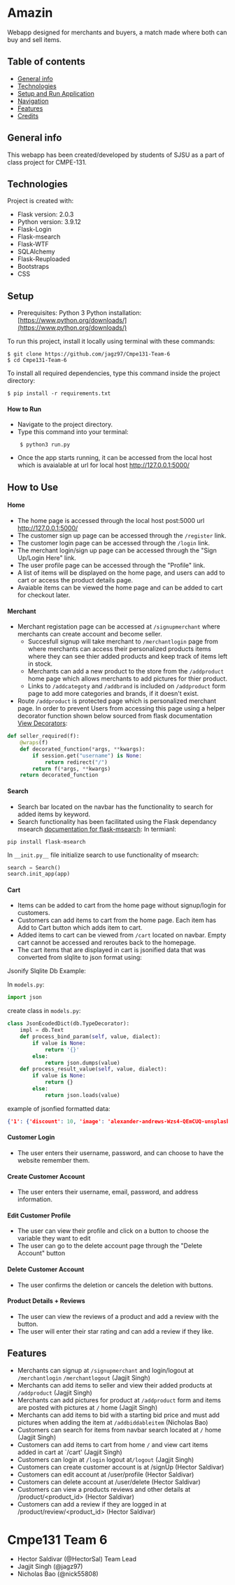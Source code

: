 # Amazin
Webapp designed for merchants and buyers, a match made where both can buy and sell items. 
## Table of contents
* [General info](#general-info)
* [Technologies](#technologies)
* [Setup and Run Application](#setup)
* [Navigation](#how-to-use)
* [Features](#features)
* [Credits](#cmpe131-team-6)

## General info
This webapp has been created/developed by students of SJSU as a part of class project for CMPE-131.

## Technologies
Project is created with:
* Flask version: 2.0.3
* Python version: 3.9.12
* Flask-Login
* Flask-msearch
* Flask-WTF
* SQLAlchemy
* Flask-Reuploaded
* Bootstraps
* CSS

## Setup
- Prerequisites: Python 3
    Python installation: [https://www.python.org/downloads/](https://www.python.org/downloads/)

To run this project, install it locally using terminal with these commands:

    $ git clone https://github.com/jagz97/Cmpe131-Team-6
    $ cd Cmpe131-Team-6
To install all required dependencies, type this command inside the project directory:

    $ pip install -r requirements.txt

#### How to Run
- Navigate to the project directory. 
- Type this command into your terminal:
``` 
    $ python3 run.py
```
- Once the app starts running, it can be accessed from the local host which is avaialable at url for local host http://127.0.0.1:5000/

## How to Use

#### Home
- The home page is accessed through the local host post:5000 url http://127.0.0.1:5000/
- The customer sign up page can be accessed through the `/register` link.
- The customer login page can be accessed through the `/login` link.
- The merchant login/sign up page can be accessed through the "Sign Up/Login Here" link.
- The user profile page can be accessed through the "Profile" link.
- A list of items will be displayed on the home page, and users can add to cart or access the product details page.
- Avaiable items can be viewed the home page and can be added to cart for checkout later.

#### Merchant 
* Merchant registation page can be accessed at `/signupmerchant` where merchants can create account and become seller.
   * Succesfull signup will take merchant to `/merchantlogin` page from where merchants can access their personalized products items where they can see thier added products and keep track of items left in stock.
   * Merchants can add a new product to the store from the `/addproduct` home page which allows merchants to add pictures for thier product.
   * Links to `/addcategoty` and `/addbrand` is included on `/addproduct` form page to add more categories and brands, if it doesn't exist.
*  Route `/addproduct` is protected page which is personalized merchant page. In order to prevent Users from accessing this page using a helper decorator function shown below sourced from flask documentation [View Decorators](https://flask.palletsprojects.com/en/2.1.x/patterns/viewdecorators/):

```python
def seller_required(f):
    @wraps(f)
    def decorated_function(*args, **kwargs):
        if session.get("username") is None:
            return redirect("/")
        return f(*args, **kwargs)
    return decorated_function
````
#### Search
* Search bar located on the navbar has the functionality to search for added items by keyword.
* Search functionality has been facilitated using the Flask dependancy msearch [documentation for flask-msearch](https://pypi.org/project/flask-msearch/):
In termianl:
```
pip install flask-msearch
```
In  `__init.py__` file initialize search to use functionality of msearch:
```python
search = Search()
search.init_app(app)
```
#### Cart
* Items can be added to cart from the home page without signup/login for customers.
* Customers can add items to cart from the home page. Each item has Add to Cart button which adds item to cart.
* Added items to cart can be viewed from `/cart` located on navbar. Empty cart cannot be accessed and reroutes back to the homepage.
* The cart items that are displayed in cart is jsonified data that was converted from slqlite to json format using:

Jsonify Slqlite Db Example:

 In `models.py`:
 ```python
 import json
 ```
 create class in `models.py`:
```python
class JsonEcodedDict(db.TypeDecorator):
    impl = db.Text
    def process_bind_param(self, value, dialect):
        if value is None:
            return '{}'
        else:
            return json.dumps(value)
    def process_result_value(self, value, dialect):
        if value is None:
            return {}
        else:
            return json.loads(value)
```
example of jsonfied formatted data:
```json
{'1': {'discount': 10, 'image': 'alexander-andrews-Wzs4-QEmCUQ-unsplash_7.jpg', 'name': 'asdas', 'price': '10.00', 'quantity': '1'}}
```


#### Customer Login
- The user enters their username, password, and can choose to have the website remember them.
#### Create Customer Account
- The user enters their username, email, password, and address information.
#### Edit Customer Profile
- The user can view their profile and click on a button to choose the variable they want to edit
- The user can go to the delete account page through the "Delete Account" button
#### Delete Customer Account
- The user confirms the deletion or cancels the deletion with buttons.
#### Product Details + Reviews
- The user can view the reviews of a product and add a review with the button.
- The user will enter their star rating and can add a review if they like.

## Features

- Merchants can signup at `/signupmerchant` and login/logout at `/merchantlogin` `/merchantlogout` (Jagjit Singh)
- Merchants can add items to seller and view their added products at `/addproduct` (Jagjit Singh)
- Merchants can add pictures for product at `/addproduct` form and items are posted with pictures at `/` home (Jagjit Singh)
- Merchants can add items to bid with a starting bid price and must add pictures when adding the item at `/addbiddableitem` (Nicholas Bao)
- Customers can search for items from navbar search located at `/` home (Jagjit Singh)
- Customers can add items to cart from home `/` and view cart items added in cart at `/cart' (Jagjit Singh)
- Customers can  login at `/login` logout at`/logout` (Jagjit Singh)
- Customers can create customer account is at /signUp (Hector Saldivar)
- Customers can edit account at /user/profile (Hector Saldivar)
- Customers can delete account at /user/delete (Hector Saldivar)
- Customers can view a products reviews and other details at /product/<product_id> (Hector Saldivar)
- Customers can add a review if they are logged in at /product/review/<product_id> (Hector Saldivar)

# Cmpe131 Team 6
- Hector Saldivar (@HectorSal) Team Lead
- Jagjit Singh (@jagz97)
- Nicholas Bao (@nick55808)




